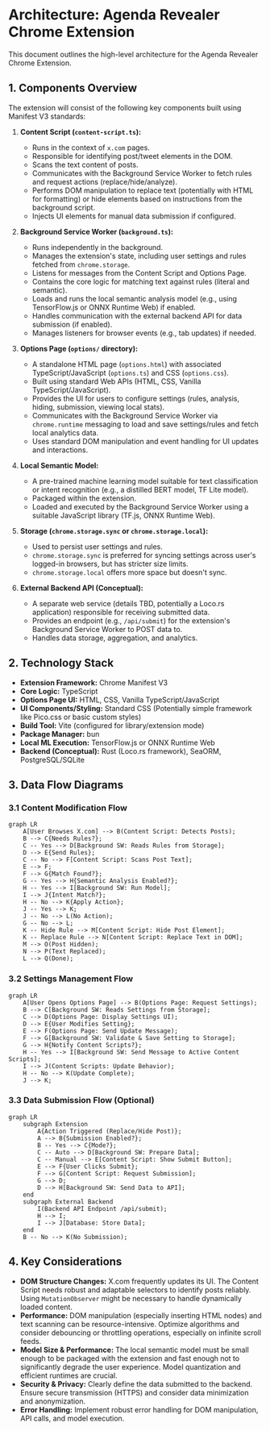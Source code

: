 # Architecture: Agenda Revealer Chrome Extension

This document outlines the high-level architecture for the Agenda Revealer Chrome Extension.

## 1. Components Overview

The extension will consist of the following key components built using Manifest V3 standards:

1.  **Content Script (`content-script.ts`):**
    *   Runs in the context of `x.com` pages.
    *   Responsible for identifying post/tweet elements in the DOM.
    *   Scans the text content of posts.
    *   Communicates with the Background Service Worker to fetch rules and request actions (replace/hide/analyze).
    *   Performs DOM manipulation to replace text (potentially with HTML for formatting) or hide elements based on instructions from the background script.
    *   Injects UI elements for manual data submission if configured.

2.  **Background Service Worker (`background.ts`):**
    *   Runs independently in the background.
    *   Manages the extension's state, including user settings and rules fetched from `chrome.storage`.
    *   Listens for messages from the Content Script and Options Page.
    *   Contains the core logic for matching text against rules (literal and semantic).
    *   Loads and runs the local semantic analysis model (e.g., using TensorFlow.js or ONNX Runtime Web) if enabled.
    *   Handles communication with the external backend API for data submission (if enabled).
    *   Manages listeners for browser events (e.g., tab updates) if needed.

3.  **Options Page (`options/` directory):**
    *   A standalone HTML page (`options.html`) with associated TypeScript/JavaScript (`options.ts`) and CSS (`options.css`).
    *   Built using standard Web APIs (HTML, CSS, Vanilla TypeScript/JavaScript).
    *   Provides the UI for users to configure settings (rules, analysis, hiding, submission, viewing local stats).
    *   Communicates with the Background Service Worker via `chrome.runtime` messaging to load and save settings/rules and fetch local analytics data.
    *   Uses standard DOM manipulation and event handling for UI updates and interactions.

4.  **Local Semantic Model:**
    *   A pre-trained machine learning model suitable for text classification or intent recognition (e.g., a distilled BERT model, TF Lite model).
    *   Packaged within the extension.
    *   Loaded and executed by the Background Service Worker using a suitable JavaScript library (TF.js, ONNX Runtime Web).

5.  **Storage (`chrome.storage.sync` or `chrome.storage.local`):**
    *   Used to persist user settings and rules.
    *   `chrome.storage.sync` is preferred for syncing settings across user's logged-in browsers, but has stricter size limits.
    *   `chrome.storage.local` offers more space but doesn't sync.

6.  **External Backend API (Conceptual):**
    *   A separate web service (details TBD, potentially a Loco.rs application) responsible for receiving submitted data.
    *   Provides an endpoint (e.g., `/api/submit`) for the extension's Background Service Worker to POST data to.
    *   Handles data storage, aggregation, and analytics.

## 2. Technology Stack

*   **Extension Framework:** Chrome Manifest V3
*   **Core Logic:** TypeScript
*   **Options Page UI:** HTML, CSS, Vanilla TypeScript/JavaScript
*   **UI Components/Styling:** Standard CSS (Potentially simple framework like Pico.css or basic custom styles)
*   **Build Tool:** Vite (configured for library/extension mode)
*   **Package Manager:** bun
*   **Local ML Execution:** TensorFlow.js or ONNX Runtime Web
*   **Backend (Conceptual):** Rust (Loco.rs framework), SeaORM, PostgreSQL/SQLite

## 3. Data Flow Diagrams

### 3.1 Content Modification Flow

```mermaid
graph LR
    A[User Browses X.com] --> B(Content Script: Detects Posts);
    B --> C{Needs Rules?};
    C -- Yes --> D[Background SW: Reads Rules from Storage];
    D --> E{Send Rules};
    C -- No --> F[Content Script: Scans Post Text];
    E --> F;
    F --> G{Match Found?};
    G -- Yes --> H{Semantic Analysis Enabled?};
    H -- Yes --> I[Background SW: Run Model];
    I --> J{Intent Match?};
    H -- No --> K{Apply Action};
    J -- Yes --> K;
    J -- No --> L(No Action);
    G -- No --> L;
    K -- Hide Rule --> M[Content Script: Hide Post Element];
    K -- Replace Rule --> N[Content Script: Replace Text in DOM];
    M --> O(Post Hidden);
    N --> P(Text Replaced);
    L --> Q(Done);
```

### 3.2 Settings Management Flow

```mermaid
graph LR
    A[User Opens Options Page] --> B(Options Page: Request Settings);
    B --> C[Background SW: Reads Settings from Storage];
    C --> D(Options Page: Display Settings UI);
    D --> E{User Modifies Setting};
    E --> F(Options Page: Send Update Message);
    F --> G[Background SW: Validate & Save Setting to Storage];
    G --> H{Notify Content Scripts?};
    H -- Yes --> I[Background SW: Send Message to Active Content Scripts];
    I --> J(Content Scripts: Update Behavior);
    H -- No --> K(Update Complete);
    J --> K;
```

### 3.3 Data Submission Flow (Optional)

```mermaid
graph LR
    subgraph Extension
        A{Action Triggered (Replace/Hide Post)};
        A --> B{Submission Enabled?};
        B -- Yes --> C{Mode?};
        C -- Auto --> D[Background SW: Prepare Data];
        C -- Manual --> E[Content Script: Show Submit Button];
        E --> F{User Clicks Submit};
        F --> G[Content Script: Request Submission];
        G --> D;
        D --> H[Background SW: Send Data to API];
    end
    subgraph External Backend
        I(Backend API Endpoint /api/submit);
        H --> I;
        I --> J[Database: Store Data];
    end
    B -- No --> K(No Submission);
```

## 4. Key Considerations

*   **DOM Structure Changes:** X.com frequently updates its UI. The Content Script needs robust and adaptable selectors to identify posts reliably. Using `MutationObserver` might be necessary to handle dynamically loaded content.
*   **Performance:** DOM manipulation (especially inserting HTML nodes) and text scanning can be resource-intensive. Optimize algorithms and consider debouncing or throttling operations, especially on infinite scroll feeds.
*   **Model Size & Performance:** The local semantic model must be small enough to be packaged with the extension and fast enough not to significantly degrade the user experience. Model quantization and efficient runtimes are crucial.
*   **Security & Privacy:** Clearly define the data submitted to the backend. Ensure secure transmission (HTTPS) and consider data minimization and anonymization.
*   **Error Handling:** Implement robust error handling for DOM manipulation, API calls, and model execution. 